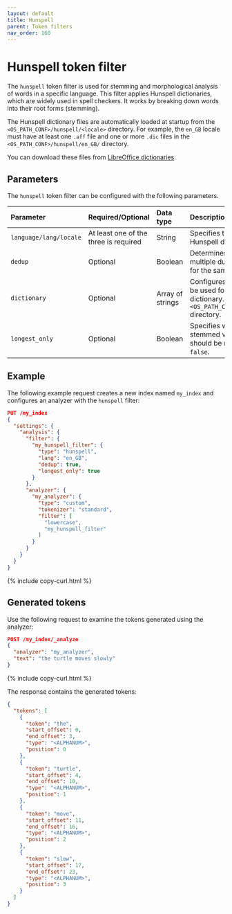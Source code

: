 ```yaml
---
layout: default
title: Hunspell
parent: Token filters
nav_order: 160
---
```


# Hunspell token filter

The `hunspell` token filter is used for stemming and morphological analysis of words in a specific language. This filter applies Hunspell dictionaries, which are widely used in spell checkers. It works by breaking down words into their root forms (stemming).

The Hunspell dictionary files are automatically loaded at startup from the `<OS_PATH_CONF>/hunspell/<locale>` directory. For example, the `en_GB` locale must have at least one `.aff` file and one or more `.dic` files in the `<OS_PATH_CONF>/hunspell/en_GB/` directory.

You can download these files from [LibreOffice dictionaries](https://github.com/LibreOffice/dictionaries).

## Parameters

The `hunspell` token filter can be configured with the following parameters.

Parameter | Required/Optional | Data type | Description
:--- | :--- | :--- | :--- 
`language/lang/locale` | At least one of the three is required | String | Specifies the language for the Hunspell dictionary.
`dedup` | Optional | Boolean | Determines whether to remove multiple duplicate stemming terms for the same token. Default is `true`.
`dictionary` | Optional | Array of strings | Configures the dictionary files to be used for the Hunspell dictionary. Default is all files in the `<OS_PATH_CONF>/hunspell/<locale>` directory.
`longest_only` | Optional | Boolean | Specifies whether only the longest stemmed version of the token should be returned. Default is `false`.

## Example

The following example request creates a new index named `my_index` and configures an analyzer with the `hunspell` filter:

```json
PUT /my_index
{
  "settings": {
    "analysis": {
      "filter": {
        "my_hunspell_filter": {
          "type": "hunspell",
          "lang": "en_GB",
          "dedup": true,
          "longest_only": true
        }
      },
      "analyzer": {
        "my_analyzer": {
          "type": "custom",
          "tokenizer": "standard",
          "filter": [
            "lowercase",
            "my_hunspell_filter"
          ]
        }
      }
    }
  }
}
```
{% include copy-curl.html %}

## Generated tokens

Use the following request to examine the tokens generated using the analyzer:

```json
POST /my_index/_analyze
{
  "analyzer": "my_analyzer",
  "text": "the turtle moves slowly"
}
```
{% include copy-curl.html %}

The response contains the generated tokens:

```json
{
  "tokens": [
    {
      "token": "the",
      "start_offset": 0,
      "end_offset": 3,
      "type": "<ALPHANUM>",
      "position": 0
    },
    {
      "token": "turtle",
      "start_offset": 4,
      "end_offset": 10,
      "type": "<ALPHANUM>",
      "position": 1
    },
    {
      "token": "move",
      "start_offset": 11,
      "end_offset": 16,
      "type": "<ALPHANUM>",
      "position": 2
    },
    {
      "token": "slow",
      "start_offset": 17,
      "end_offset": 23,
      "type": "<ALPHANUM>",
      "position": 3
    }
  ]
}
```
